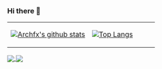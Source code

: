 ### Hi there 👋

<!--
**Archfx/archfx** is a ✨ _special_ ✨ repository because its `README.md` (this file) appears on your GitHub profile.

Here are some ideas to get you started:

- 🔭 I’m currently working on ...
- 🌱 I’m currently learning ...
- 👯 I’m looking to collaborate on ...
- 🤔 I’m looking for help with ...
- 💬 Ask me about ...
- 📫 How to reach me: ...
- 😄 Pronouns: ...
- ⚡ Fun fact: ...
-->


<table><tr><td align="center" width="55%">
  
[![Archfx's github stats](https://github-readme-stats.vercel.app/api?username=Archfx&count_private=true&show_icons=true&theme=vue)](https://github.com/Archfx/github-readme-stats)

</td><td align="top" width="55%">

[![Top Langs](https://github-readme-stats.vercel.app/api/top-langs/?username=Archfx&layout=compact&theme=vue)](https://github.com/Archfx/github-readme-stats)

</td></tr></table>

<div style="margin:0 auto; height:auto;">



</div>

<a href="https://github.com/anuraghazra/github-readme-stats">
  <img align="center" src="https://github-readme-stats.vercel.app/api/pin/?username=anuraghazra&repo=github-readme-stats" />
</a>
<a href="https://github.com/anuraghazra/convoychat">
  <img align="center" src="https://github-readme-stats.vercel.app/api/pin/?username=anuraghazra&repo=convoychat" />
</a>
